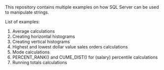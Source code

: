 This repository contains multiple examples on how SQL Server can be used to manipulate strings.

List of examples:
1) Average calculations
2) Creating horizontal histograms
3) Creating vertical histograms
4) Highest and lowest dollar value sales orders calculations
5) Mode calculations
6) PERCENT_RANK() and CUME_DIST() for (salary) percentile calculations
7) Running totals calculations
